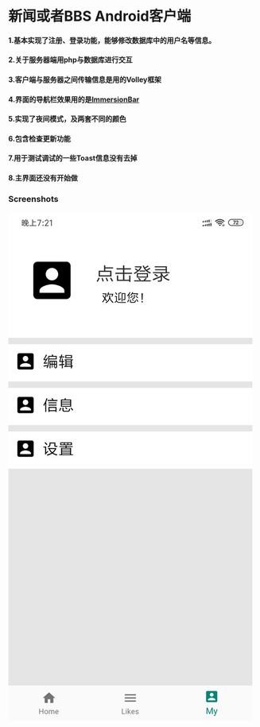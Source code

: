 # 新闻或者BBS Android客户端


#### 1.基本实现了注册、登录功能，能够修改数据库中的用户名等信息。
#### 2.关于服务器端用php与数据库进行交互
#### 3.客户端与服务器之间传输信息是用的Volley框架
#### 4.界面的导航栏效果用的是[ImmersionBar](https://github.com/gyf-dev/ImmersionBar)
#### 5.实现了夜间模式，及两套不同的颜色
#### 6.包含检查更新功能
#### 7.用于测试调试的一些Toast信息没有去掉
#### 8.主界面还没有开始做

### Screenshots
![](Screenshots/Screenshot_2019-08-06-19-21-17-087_com.ncu.myappl.jpg)

